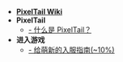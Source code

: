 * [**PixelTail Wiki**](/zh-cn/index.md)
* **PixelTail**
    - [- 什么是 PixelTail？](/zh-cn/introduction.md)
* **进入游戏**
    - [- 给萌新的入服指南(~10%)](/zh-cn/getting-start/newbie.md)
